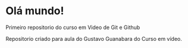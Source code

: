 # Olá mundo!
 Primeiro repositorio do curso em Video de Git e Github

Repositorio criado para aula do Gustavo Guanabara do Curso em vídeo.
    